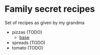 # Family secret recipes

Set of recipes as given by my grandma

- pizzas (TODO)
  - [base](./FAMILY_RECIPES/base.md)
- spreads (TODO)
- tomato (TODO)